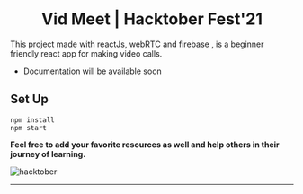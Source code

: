 <h1 style="text-align: center">Vid Meet | Hacktober Fest'21</h1>
This project made with reactJs, webRTC and firebase , is a beginner friendly react app for making video calls.

* Documentation will be available soon
 ## Set Up
 ```
 npm install
 npm start
 ```


**Feel free to add your favorite resources as well and help others in their journey of learning.**

![hacktober](https://user-images.githubusercontent.com/75828535/135512433-5f19baa7-4866-4a45-a852-3f0392c2728c.png)


<hr/>

